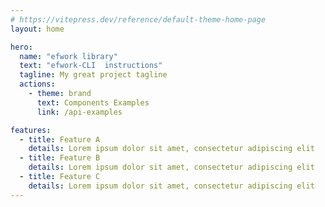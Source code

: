 ```yaml
---
# https://vitepress.dev/reference/default-theme-home-page
layout: home

hero:
  name: "efwork library"
  text: "efwork-CLI  instructions"
  tagline: My great project tagline
  actions:
    - theme: brand
      text: Components Examples
      link: /api-examples

features:
  - title: Feature A
    details: Lorem ipsum dolor sit amet, consectetur adipiscing elit
  - title: Feature B
    details: Lorem ipsum dolor sit amet, consectetur adipiscing elit
  - title: Feature C
    details: Lorem ipsum dolor sit amet, consectetur adipiscing elit
---
```


